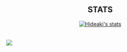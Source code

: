 <center><h2>STATS</h2></cetner>
<a href="https://github.com/ultra-pool">
  <img align="center" src="https://github-readme-stats.vercel.app/api?username=ultra-pool&show_icons=true&include_all_commits=true&show_icons=true&title_color=fff&icon_color=79ff97&text_color=9f9f9f&bg_color=151515" alt="Hideaki's stats" />
</a></center>
<br><br>
<a href="https://github.com/ultra-pool?tab=repositories">
  <img align="center" src="https://github-readme-stats.vercel.app/api/top-langs/?username=ultra-pool&layout=compact&show_icons=true&title_color=fff&icon_color=79ff97&text_color=9f9f9f&bg_color=151515" />
</a>
<br><br>
</a>
<br><br>
